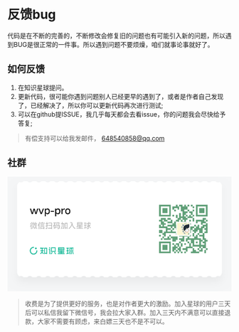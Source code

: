 <!-- 反馈bug -->
# 反馈bug
代码是在不断的完善的，不断修改会修复旧的问题也有可能引入新的问题，所以遇到BUG是很正常的一件事。所以遇到问题不要烦燥，咱们就事论事就好了。
## 如何反馈
1. 在知识星球提问。
2. 更新代码，很可能你遇到问题别人已经更早的遇到了，或者是作者自己发现了，已经解决了，所以你可以更新代码再次进行测试;
3. 可以在github提ISSUE，我几乎每天都会去看issue，你的问题我会尽快给予答复;
> 有偿支持可以给我发邮件， 648540858@qq.com

## 社群
[![社群](../../_media/shequ.png "shequ")](https://t.zsxq.com/0d8VAD3Dm)
> 收费是为了提供更好的服务，也是对作者更大的激励。加入星球的用户三天后可以私信我留下微信号，我会拉大家入群。加入三天内不满意可以直接退款，大家不需要有顾虑，来白嫖三天也不是不可以。